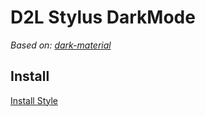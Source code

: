 # D2L Stylus DarkMode
*Based on: [dark-material](https://github.com/polygonalenippel/brightspace-styles/blob/master/dark-material)*

## Install
[Install Style](https://github.com/DanielM39/d2l-stylus-darkmode/raw/master/d2l.user.styl)